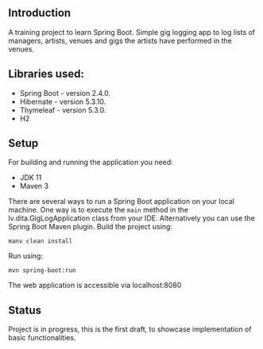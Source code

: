 ## Introduction
A training project to learn Spring Boot. 
Simple gig logging app to log lists of managers, artists, venues and gigs the artists have performed in the venues.

## Libraries used:
* Spring Boot - version 2.4.0.
* Hibernate - version 5.3.10.
* Thymeleaf - version 5.3.0.
* H2 

## Setup
For building and running the application you need:
* JDK 11
* Maven 3

There are several ways to run a Spring Boot application on your local machine. 
One way is to execute the `main` method in the lv.dita.GigLogApplication class from your IDE.
Alternatively you can use the Spring Boot Maven plugin.
Build the project using:
```
manv clean install
```
Run using:
```
mvn spring-boot:run
```

The web application is accessible via localhost:8080

## Status
Project is in progress, this is the first draft, to showcase implementation of basic functionalities.
